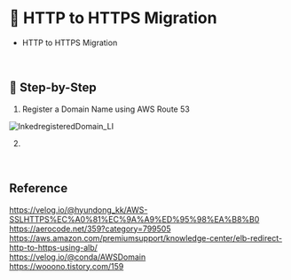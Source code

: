 # 📝 HTTP to HTTPS Migration

- HTTP to HTTPS Migration

<br>

## 📌 Step-by-Step

1. Register a Domain Name using AWS Route 53

![InkedregisteredDomain_LI](https://user-images.githubusercontent.com/59908525/146899116-5ae96683-156c-4f8b-adbc-c5a5c4fc01f5.jpg)


2. 


<br>

## Reference 

https://velog.io/@hyundong_kk/AWS-SSLHTTPS%EC%A0%81%EC%9A%A9%ED%95%98%EA%B8%B0 <br/>
https://aerocode.net/359?category=799505 <br/>
https://aws.amazon.com/premiumsupport/knowledge-center/elb-redirect-http-to-https-using-alb/ <br/>
https://velog.io/@conda/AWSDomain <br/>
https://wooono.tistory.com/159 